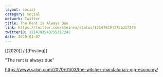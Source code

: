 ```yaml
---
layout: social
category: social
network: Twitter
title: The Rent is Always Due
link: https://twitter.com/steinea/status/1214793943755317248
twitterID: 1214793943755317248
date: 2020-01-07
---
```


[[2020]] / [[Posting]]

"The rent is always due"

<https://www.salon.com/2020/01/03/the-witcher-mandalorian-gig-economy/>
